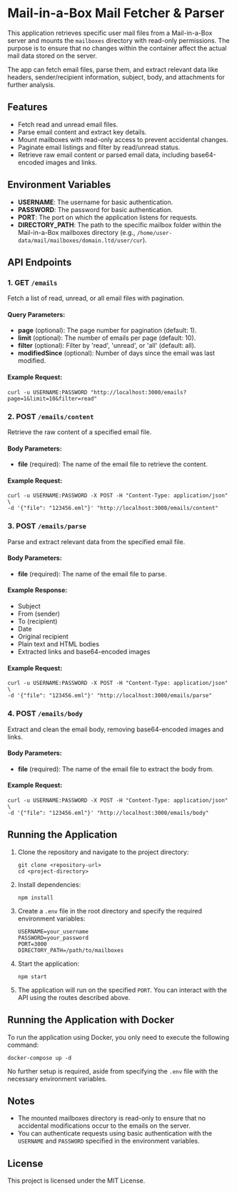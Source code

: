 # Mail-in-a-Box Mail Fetcher & Parser

This application retrieves specific user mail files from a Mail-in-a-Box server and mounts the `mailboxes` directory with read-only permissions. The purpose is to ensure that no changes within the container affect the actual mail data stored on the server.

The app can fetch email files, parse them, and extract relevant data like headers, sender/recipient information, subject, body, and attachments for further analysis.

## Features

*   Fetch read and unread email files.
*   Parse email content and extract key details.
*   Mount mailboxes with read-only access to prevent accidental changes.
*   Paginate email listings and filter by read/unread status.
*   Retrieve raw email content or parsed email data, including base64-encoded images and links.

## Environment Variables

*   **USERNAME**: The username for basic authentication.
*   **PASSWORD**: The password for basic authentication.
*   **PORT**: The port on which the application listens for requests.
*   **DIRECTORY\_PATH**: The path to the specific mailbox folder within the Mail-in-a-Box mailboxes directory (e.g., `/home/user-data/mail/mailboxes/domain.ltd/user/cur`).

## API Endpoints

### 1\. GET `/emails`

Fetch a list of read, unread, or all email files with pagination.

#### Query Parameters:

*   **page** (optional): The page number for pagination (default: 1).
*   **limit** (optional): The number of emails per page (default: 10).
*   **filter** (optional): Filter by 'read', 'unread', or 'all' (default: all).
*   **modifiedSince** (optional): Number of days since the email was last modified.

#### Example Request:

```
curl -u USERNAME:PASSWORD "http://localhost:3000/emails?page=1&limit=10&filter=read"
```

### 2\. POST `/emails/content`

Retrieve the raw content of a specified email file.

#### Body Parameters:

*   **file** (required): The name of the email file to retrieve the content.

#### Example Request:

```
curl -u USERNAME:PASSWORD -X POST -H "Content-Type: application/json" \
-d '{"file": "123456.eml"}' "http://localhost:3000/emails/content"
```

### 3\. POST `/emails/parse`

Parse and extract relevant data from the specified email file.

#### Body Parameters:

*   **file** (required): The name of the email file to parse.

#### Example Response:

*   Subject
*   From (sender)
*   To (recipient)
*   Date
*   Original recipient
*   Plain text and HTML bodies
*   Extracted links and base64-encoded images

#### Example Request:

```
curl -u USERNAME:PASSWORD -X POST -H "Content-Type: application/json" \
-d '{"file": "123456.eml"}' "http://localhost:3000/emails/parse"
```

### 4\. POST `/emails/body`

Extract and clean the email body, removing base64-encoded images and links.

#### Body Parameters:

*   **file** (required): The name of the email file to extract the body from.

#### Example Request:

```
curl -u USERNAME:PASSWORD -X POST -H "Content-Type: application/json" \
-d '{"file": "123456.eml"}' "http://localhost:3000/emails/body"
```

## Running the Application

1.  Clone the repository and navigate to the project directory:

    ```
    git clone <repository-url>
    cd <project-directory>
    ```

2.  Install dependencies:

    ```
    npm install
    ```

3.  Create a `.env` file in the root directory and specify the required environment variables:

    ```
    USERNAME=your_username
    PASSWORD=your_password
    PORT=3000
    DIRECTORY_PATH=/path/to/mailboxes
    ```

4.  Start the application:

    ```
    npm start
    ```

5.  The application will run on the specified `PORT`. You can interact with the API using the routes described above.

## Running the Application with Docker

To run the application using Docker, you only need to execute the following command:

```
docker-compose up -d
```

No further setup is required, aside from specifying the `.env` file with the necessary environment variables.

## Notes

*   The mounted mailboxes directory is read-only to ensure that no accidental modifications occur to the emails on the server.
*   You can authenticate requests using basic authentication with the `USERNAME` and `PASSWORD` specified in the environment variables.

## License

This project is licensed under the MIT License.